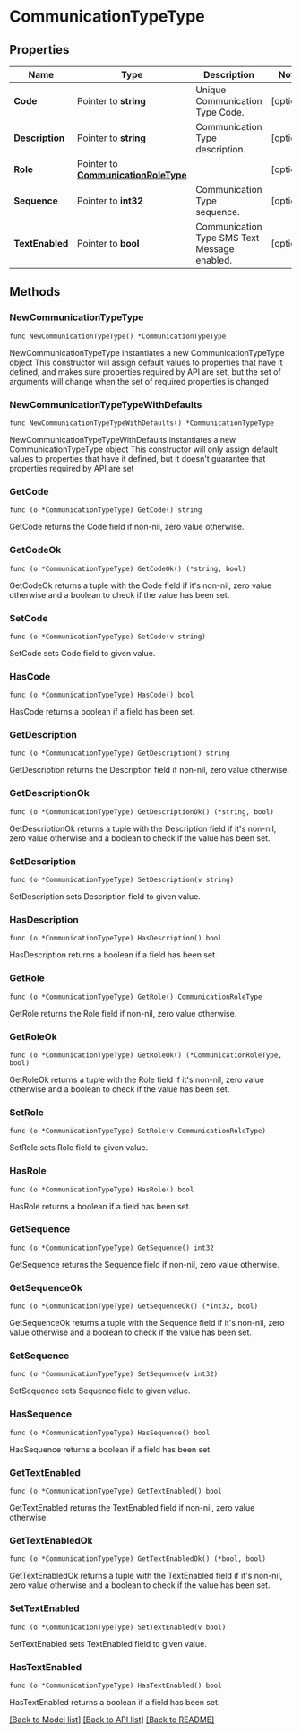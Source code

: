 # CommunicationTypeType

## Properties

Name | Type | Description | Notes
------------ | ------------- | ------------- | -------------
**Code** | Pointer to **string** | Unique Communication Type Code. | [optional] 
**Description** | Pointer to **string** | Communication Type description. | [optional] 
**Role** | Pointer to [**CommunicationRoleType**](CommunicationRoleType.md) |  | [optional] 
**Sequence** | Pointer to **int32** | Communication Type sequence. | [optional] 
**TextEnabled** | Pointer to **bool** | Communication Type SMS Text Message enabled. | [optional] 

## Methods

### NewCommunicationTypeType

`func NewCommunicationTypeType() *CommunicationTypeType`

NewCommunicationTypeType instantiates a new CommunicationTypeType object
This constructor will assign default values to properties that have it defined,
and makes sure properties required by API are set, but the set of arguments
will change when the set of required properties is changed

### NewCommunicationTypeTypeWithDefaults

`func NewCommunicationTypeTypeWithDefaults() *CommunicationTypeType`

NewCommunicationTypeTypeWithDefaults instantiates a new CommunicationTypeType object
This constructor will only assign default values to properties that have it defined,
but it doesn't guarantee that properties required by API are set

### GetCode

`func (o *CommunicationTypeType) GetCode() string`

GetCode returns the Code field if non-nil, zero value otherwise.

### GetCodeOk

`func (o *CommunicationTypeType) GetCodeOk() (*string, bool)`

GetCodeOk returns a tuple with the Code field if it's non-nil, zero value otherwise
and a boolean to check if the value has been set.

### SetCode

`func (o *CommunicationTypeType) SetCode(v string)`

SetCode sets Code field to given value.

### HasCode

`func (o *CommunicationTypeType) HasCode() bool`

HasCode returns a boolean if a field has been set.

### GetDescription

`func (o *CommunicationTypeType) GetDescription() string`

GetDescription returns the Description field if non-nil, zero value otherwise.

### GetDescriptionOk

`func (o *CommunicationTypeType) GetDescriptionOk() (*string, bool)`

GetDescriptionOk returns a tuple with the Description field if it's non-nil, zero value otherwise
and a boolean to check if the value has been set.

### SetDescription

`func (o *CommunicationTypeType) SetDescription(v string)`

SetDescription sets Description field to given value.

### HasDescription

`func (o *CommunicationTypeType) HasDescription() bool`

HasDescription returns a boolean if a field has been set.

### GetRole

`func (o *CommunicationTypeType) GetRole() CommunicationRoleType`

GetRole returns the Role field if non-nil, zero value otherwise.

### GetRoleOk

`func (o *CommunicationTypeType) GetRoleOk() (*CommunicationRoleType, bool)`

GetRoleOk returns a tuple with the Role field if it's non-nil, zero value otherwise
and a boolean to check if the value has been set.

### SetRole

`func (o *CommunicationTypeType) SetRole(v CommunicationRoleType)`

SetRole sets Role field to given value.

### HasRole

`func (o *CommunicationTypeType) HasRole() bool`

HasRole returns a boolean if a field has been set.

### GetSequence

`func (o *CommunicationTypeType) GetSequence() int32`

GetSequence returns the Sequence field if non-nil, zero value otherwise.

### GetSequenceOk

`func (o *CommunicationTypeType) GetSequenceOk() (*int32, bool)`

GetSequenceOk returns a tuple with the Sequence field if it's non-nil, zero value otherwise
and a boolean to check if the value has been set.

### SetSequence

`func (o *CommunicationTypeType) SetSequence(v int32)`

SetSequence sets Sequence field to given value.

### HasSequence

`func (o *CommunicationTypeType) HasSequence() bool`

HasSequence returns a boolean if a field has been set.

### GetTextEnabled

`func (o *CommunicationTypeType) GetTextEnabled() bool`

GetTextEnabled returns the TextEnabled field if non-nil, zero value otherwise.

### GetTextEnabledOk

`func (o *CommunicationTypeType) GetTextEnabledOk() (*bool, bool)`

GetTextEnabledOk returns a tuple with the TextEnabled field if it's non-nil, zero value otherwise
and a boolean to check if the value has been set.

### SetTextEnabled

`func (o *CommunicationTypeType) SetTextEnabled(v bool)`

SetTextEnabled sets TextEnabled field to given value.

### HasTextEnabled

`func (o *CommunicationTypeType) HasTextEnabled() bool`

HasTextEnabled returns a boolean if a field has been set.


[[Back to Model list]](../README.md#documentation-for-models) [[Back to API list]](../README.md#documentation-for-api-endpoints) [[Back to README]](../README.md)


